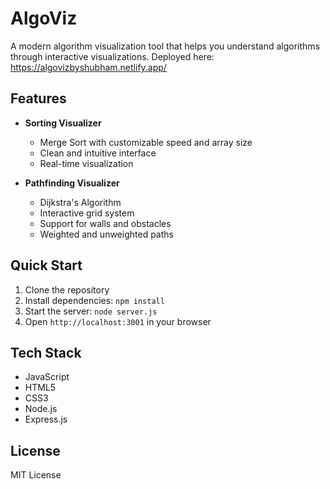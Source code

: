 # AlgoViz

A modern algorithm visualization tool that helps you understand algorithms through interactive visualizations.
Deployed here: https://algovizbyshubham.netlify.app/
## Features

* **Sorting Visualizer**
  * Merge Sort with customizable speed and array size
  * Clean and intuitive interface
  * Real-time visualization

* **Pathfinding Visualizer**
  * Dijkstra's Algorithm
  * Interactive grid system
  * Support for walls and obstacles
  * Weighted and unweighted paths

## Quick Start

1. Clone the repository
2. Install dependencies: `npm install`
3. Start the server: `node server.js`
4. Open `http://localhost:3001` in your browser

## Tech Stack

* JavaScript
* HTML5
* CSS3
* Node.js
* Express.js

## License

MIT License
